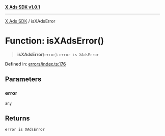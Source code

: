 [**X Ads SDK v1.0.1**](../README.md)

***

[X Ads SDK](../globals.md) / isXAdsError

# Function: isXAdsError()

> **isXAdsError**(`error`): `error is XAdsError`

Defined in: [errors/index.ts:176](https://github.com/kage1020/x-ads-sdk/blob/main/src/errors/index.ts#L176)

## Parameters

### error

`any`

## Returns

`error is XAdsError`
